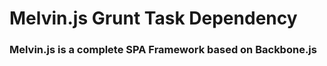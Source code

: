 # Melvin.js Grunt Task Dependency #
### Melvin.js is a complete SPA Framework based on Backbone.js ###